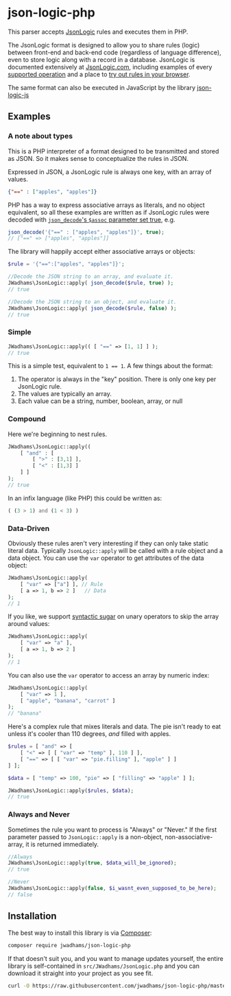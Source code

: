 # json-logic-php

This parser accepts [JsonLogic](http://jsonlogic.com) rules and executes them in PHP.

The JsonLogic format is designed to allow you to share rules (logic) between front-end and back-end code (regardless of language difference), even to store logic along with a record in a database.  JsonLogic is documented extensively at [JsonLogic.com](http://jsonlogic.com), including examples of every [supported operation](http://jsonlogic.com/operations.html) and a place to [try out rules in your browser](http://jsonlogic.com/play.html).

The same format can also be executed in JavaScript by the library [json-logic-js](https://github.com/jwadhams/json-logic-js/)

## Examples

### A note about types

This is a PHP interpreter of a format designed to be transmitted and stored as JSON.  So it makes sense to conceptualize the rules in JSON.

Expressed in JSON, a JsonLogic rule is always one key, with an array of values.

```json
{"==" : ["apples", "apples"]}
```

PHP has a way to express associative arrays as literals, and no object equivalent, so all these examples are written as if JsonLogic rules were decoded with  [`json_decode`'s `$assoc` parameter set true](http://php.net/manual/en/function.json-decode.php), e.g.
```php
json_decode('{"==" : ["apples", "apples"]}', true);
// ["==" => ["apples", "apples"]]
```

The library will happily accept either associative arrays or objects:
```php
$rule = '{"==":["apples", "apples"]}';

//Decode the JSON string to an array, and evaluate it.
JWadhams\JsonLogic::apply( json_decode($rule, true) );
// true

//Decode the JSON string to an object, and evaluate it.
JWadhams\JsonLogic::apply( json_decode($rule, false) );
// true
```


### Simple
```php
JWadhams\JsonLogic::apply(( [ "==" => [1, 1] ] );
// true
```

This is a simple test, equivalent to `1 == 1`.  A few things about the format:

  1. The operator is always in the "key" position. There is only one key per JsonLogic rule.
  1. The values are typically an array.
  1. Each value can be a string, number, boolean, array, or null

### Compound
Here we're beginning to nest rules. 

```php
JWadhams\JsonLogic::apply((
	[ "and" : [
		[ ">" : [3,1] ],
		[ "<" : [1,3] ]
	] ]
);
// true
```
  
In an infix language (like PHP) this could be written as:

```php
( (3 > 1) and (1 < 3) )
```
    
### Data-Driven

Obviously these rules aren't very interesting if they can only take static literal data. Typically `JsonLogic::apply` will be called with a rule object and a data object. You can use the `var` operator to get attributes of the data object:

```php
JWadhams\JsonLogic::apply(
	[ "var" => ["a"] ], // Rule
	[ a => 1, b => 2 ]   // Data
);
// 1
```

If you like, we support [syntactic sugar](https://en.wikipedia.org/wiki/Syntactic_sugar) on unary operators to skip the array around values:

```php
JWadhams\JsonLogic::apply(
	[ "var" => "a" ],
	[ a => 1, b => 2 ]
);
// 1
```

You can also use the `var` operator to access an array by numeric index:

```php
JWadhams\JsonLogic::apply(
	[ "var" => 1 ],
	[ "apple", "banana", "carrot" ]
);
// "banana"
```

Here's a complex rule that mixes literals and data. The pie isn't ready to eat unless it's cooler than 110 degrees, *and* filled with apples.

```php
$rules = [ "and" => [
	[ "<" => [ [ "var" => "temp" ], 110 ] ],
	[ "==" => [ [ "var" => "pie.filling" ], "apple" ] ]
] ];

$data = [ "temp" => 100, "pie" => [ "filling" => "apple" ] ];

JWadhams\JsonLogic::apply($rules, $data);
// true
```

### Always and Never
Sometimes the rule you want to process is "Always" or "Never."  If the first parameter passed to `JsonLogic::apply` is a non-object, non-associative-array, it is returned immediately.

```php
//Always
JWadhams\JsonLogic::apply(true, $data_will_be_ignored);
// true

//Never
JWadhams\JsonLogic::apply(false, $i_wasnt_even_supposed_to_be_here);
// false
```
    
## Installation

The best way to install this library is via [Composer](https://getcomposer.org/):

```bash
composer require jwadhams/json-logic-php
```

If that doesn't suit you, and you want to manage updates yourself, the entire library is self-contained in `src/JWadhams/JsonLogic.php` and you can download it straight into your project as you see fit.

```bash
curl -O https://raw.githubusercontent.com/jwadhams/json-logic-php/master/src/JWadhams/JsonLogic.php
```
